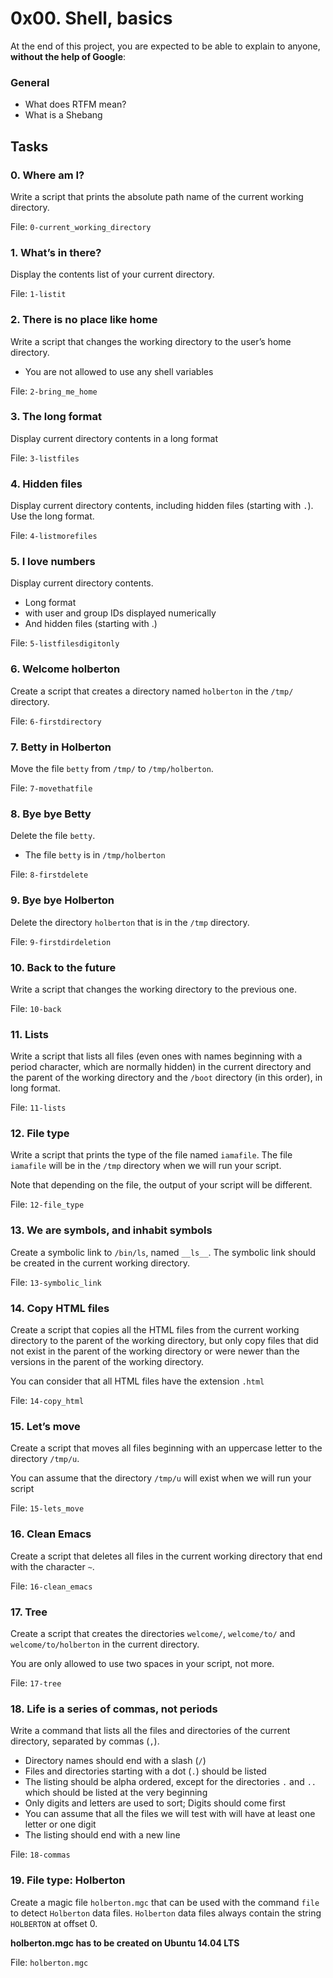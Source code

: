 <h1>0x00. Shell, basics</h1>
<p>At the end of this project, you are expected to be able to explain to anyone, <strong>without the help of Google</strong>:</p>

<h3>General</h3>

<ul>
<li>What does RTFM mean?</li>
<li>What is a Shebang</li>
</ul>
<h2>Tasks</h2>
  <h3>
    0. Where am I?
  </h3>
  <p>Write a script that prints the absolute path name of the current working directory.</p>
        <p>File: <code>0-current_working_directory</code></p>
  <h3>
    1. What’s in there?
  </h3>
  <p>Display the contents list of your current directory.</p>
        <p>File: <code>1-listit</code></p>
  <h3>
    2. There is no place like home
  </h3>
  <p>Write a script that changes the working directory to the user’s home directory.</p>
<ul>
<li>You are not allowed to use any shell variables</li>
</ul>
        <p>File: <code>2-bring_me_home</code></p>
  <h3>
    3. The long format
  </h3>
  <p>Display current directory contents in a long format</p>
        <p>File: <code>3-listfiles</code></p>
  <h3>
    4. Hidden files
  </h3>
  <p>Display current directory contents, including hidden files (starting with <code>.</code>). Use the long format.</p>
        <p>File: <code>4-listmorefiles</code></p>
  <h3>
    5. I love numbers
  </h3>
  <p>Display current directory contents.</p>
<ul>
<li>Long format</li>
<li>with user and group IDs displayed numerically</li>
<li>And hidden files (starting with .)</li>
</ul>
        <p>File: <code>5-listfilesdigitonly</code></p>
  <h3>
    6. Welcome holberton
  </h3>
  <p>Create a script that creates a directory named <code>holberton</code> in the <code>/tmp/</code> directory.</p>
        <p>File: <code>6-firstdirectory</code></p>
  <h3>
    7. Betty in Holberton
  </h3>
  <p>Move the file <code>betty</code> from <code>/tmp/</code> to <code>/tmp/holberton</code>.</p>
        <p>File: <code>7-movethatfile</code></p>
  <h3>
    8. Bye bye Betty
  </h3>
  <p>Delete the file <code>betty</code>.</p>
<ul>
<li>The file <code>betty</code> is in <code>/tmp/holberton</code></li>
</ul>
        <p>File: <code>8-firstdelete</code></p>
  <h3>
    9. Bye bye Holberton
  </h3>
  <p>Delete the directory <code>holberton</code> that is in the <code>/tmp</code> directory.</p>
        <p>File: <code>9-firstdirdeletion</code></p>
  <h3>
    10. Back to the future
  </h3>
  <p>Write a script that changes the working directory to the previous one.</p>
        <p>File: <code>10-back</code></p>
  <h3>
    11. Lists
  </h3>
  <p>Write a script that lists all files (even ones with names beginning with a period character, which are normally hidden) in the current directory and the parent of the working directory and the <code>/boot</code> directory (in this order), in long format.</p>
        <p>File: <code>11-lists</code></p>
  <h3>
    12. File type
  </h3>
  <p>Write a script that prints the type of the file named <code>iamafile</code>. The file <code>iamafile</code> will be in the <code>/tmp</code> directory when we will run your script.</p>
<p>Note that depending on the file, the output of your script will be different.</p>
        <p>File: <code>12-file_type</code></p>
  <h3>
    13. We are symbols, and inhabit symbols
  </h3>
  <p>Create a symbolic link to <code>/bin/ls</code>, named <code>__ls__</code>.
The symbolic link should be created in the current working directory. </p>
        <p>File: <code>13-symbolic_link</code></p>
  <h3>
    14. Copy HTML files
  </h3>
  <p>Create a script that copies all the HTML files from the current working directory to the parent of the working directory, but only copy files that did not exist in the parent of the working directory or were newer than the versions in the parent of the working directory.</p>
<p>You can consider that all HTML files have the extension <code>.html</code></p>
        <p>File: <code>14-copy_html</code></p>
  <h3>
    15. Let’s move
  </h3>
  <p>Create a script that moves all files beginning with an uppercase letter to the directory <code>/tmp/u</code>.</p>
<p>You can assume that the directory <code>/tmp/u</code> will exist when we will run your script</p>
        <p>File: <code>15-lets_move</code></p>
  <h3>
    16. Clean Emacs
  </h3>
  <p>Create a script that deletes all files in the current working directory that end with the character <code>~</code>.</p>
        <p>File: <code>16-clean_emacs</code></p>
  <h3>
    17. Tree
  </h3>
  <p>Create a script that creates the directories <code>welcome/</code>, <code>welcome/to/</code> and <code>welcome/to/holberton</code> in the current directory.</p>
<p>You are only allowed to use two spaces in your script, not more.</p>
        <p>File: <code>17-tree</code></p>
  <h3>
    18. Life is a series of commas, not periods
  </h3>
  <p>Write a command that lists all the files and directories of the current directory, separated by commas (<code>,</code>).</p>
<ul>
<li>Directory names should end with a slash (<code>/</code>)</li>
<li>Files and directories starting with a dot (<code>.</code>) should be listed</li>
<li>The listing should be alpha ordered, except for the directories <code>.</code> and <code>..</code> which should be listed at the very beginning</li>
<li>Only digits and letters are used to sort; Digits should come first</li>
<li>You can assume that all the files we will test with will have at least one letter or one digit</li>
<li>The listing should end with a new line</li>
</ul>
        <p>File: <code>18-commas</code></p>
  <h3>
    19. File type: Holberton
  </h3>
  <p>Create a magic file <code>holberton.mgc</code> that can be used with the command <code>file</code> to detect <code>Holberton</code> data files. <code>Holberton</code> data files always contain the string <code>HOLBERTON</code> at offset 0.</p>
<p><strong>holberton.mgc has to be created on Ubuntu 14.04 LTS</strong></p>
        <p>File: <code>holberton.mgc</code></p>
